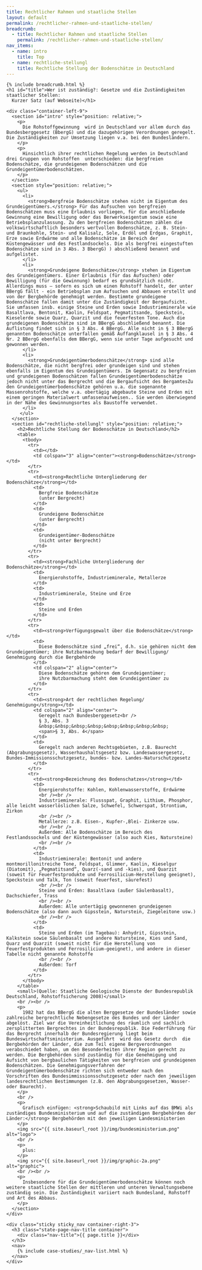 ```yaml
---
title: Rechtlicher Rahmen und staatliche Stellen
layout: default
permalink: /rechtlicher-rahmen-und-staatliche-stellen/
breadcrumb:
  - title: Rechtlicher Rahmen und staatliche Stellen
    permalink: /rechtlicher-rahmen-und-staatliche-stellen/
nav_items:
  - name: intro
    title: Top
  - name: rechtliche-stellungl
    title: Rechtliche Stellung der Bodenschätze in Deutschland
---
```


<main class="container-page-wrapper layout-state-pages">
  <section class="container" style="position: relative;">

    {% include breadcrumb.html %}
    <h1 id="title">Wer ist zuständig?: Gesetze und die Zuständigkeiten staatlicher Stellen:
      Kurzer Satz (auf Webseite)</h1>

    <div class="container-left-9">
      <section id="intro" style="position: relative;">
        <p>
          Die Rohstoffgewinnung  wird in Deutschland vor allem durch das Bundesberggesetz (BbergG) und die dazugehörigen Verordnungen geregelt. Die Zuständigkeiten zur Umsetzung liegen v.a. bei den Bundesländern.
        </p>
        <p>
          Hinsichtlich ihrer rechtlichen Regelung werden in Deutschland drei Gruppen von Rohstoffen  unterschieden: die bergfreien Bodenschätze, die grundeigenen Bodenschätzen und die Grundeigentümerbodenschätzen.
        </p>
      </section>
      <section style="position: relative;">
        <ul>
          <li>
            <strong>Bergfreie Bodenschätze stehen nicht im Eigentum des Grundeigentümers.</strong> Für das Aufsuchen von bergfreien Bodenschätzen muss eine Erlaubnis vorliegen, für die anschließende Gewinnung eine Bewilligung oder das Berwerkseigentum sowie eine Betriebsplanzulassung. Zu den bergfreien Bodenschätzen zählen die volkswirtschaftlich besonders wertvollen Bodenschätze, z. B. Stein- und Braunkohle, Stein- und Kalisalz, Sole, Erdöl und Erdgas, Graphit, Erze sowie Erdwärme und alle Bodenschätze im Bereich der Küstengewässer und des Festlandsockels. Die als bergfrei eingestuften Bodenschätze sind in 3 Abs. 3 BbergG) ) abschließend benannt und aufgelistet.
          </li>
          <li>
            <strong>Grundeigene Bodenschätze</strong> stehen im Eigentum des Grundeigentümers. Einer Erlaubnis (für das Aufsuchen) oder Bewilligung (für die Gewinnung) bedarf es grundsätzlich nicht. Allerdings muss – sofern es sich um einen Rohstoff handelt, der unter BBergG fällt - ein Betriebsplan zum Aufsuchen und Abbauen erstellt und von der Bergbehörde genehmigt werden. Bestimmte grundeigene Bodenschätze fallen damit unter die Zuständigkeit der Bergaufsicht. Sie umfassen insb. einige Steine und Erden sowie Industrieminerale wie Basaltlava, Bentonit, Kaolin, Feldspat, Pegmatitsande, Speckstein, Kieselerde sowie Quarz, Quarzit und die feuerfesten Tone. Auch die grundeigenen Bodenschätze sind im BBergG abschließend benannt. Die Auflistung findet sich in § 3 Abs. 4 BBergG. Alle nicht in § 3 BBergG genannten Bodenschätze unterfallen gemäß Auffangklausel in § 3 Abs. 4 Nr. 2 BBergG ebenfalls dem BBergG, wenn sie unter Tage aufgesucht und gewonnen werden.
          </li>
          <li>
            <strong>Grundeigentümerbodenschätze</strong> sind alle Bodenschätze, die nicht bergfrei oder grundeigen sind und stehen ebenfalls im Eigentum des Grundeigentümers. Im Gegensatz zu bergfreien und grundeigenen Bodenschätzen fallen Grundeigentümerbodenschätze jedoch nicht unter das Bergrecht und die Bergaufsicht des BergamtesZu den Grundeigentümerbodenschätze gehören u.a. die sogenannte Massenrohstoffe, welche v.a. obertägig abgebaute Steine und Erden mit  einem geringen Materialwert umfassenaufweisen.. Sie werden überwiegend in der Nähe des Gewinnungsortes als Baustoffe verwendet.
          </li>
         </ul>
      </section>
      <section id="rechtliche-stellungl" style="position: relative;">
        <h2>Rechtliche Stellung der Bodenschätze in Deutschland</h2>
        <table>
          <tbody>
            <tr>
              <td></td>
              <td colspan="3" align="center"><strong>Bodenschätze</strong></td>
            </tr>
            <tr>
              <td><strong>Rechtliche Untergliederung der Bodenschätze</strong></td>
              <td>
                Bergfreie Bodenschätze
                (unter Bergrecht)
              </td>
              <td>
                Grundeigene Bodenschätze
                (unter Bergrecht)
              </td>
              <td>
                Grundeigentümer-Bodenschätze
                (nicht unter Bergrecht)
              </td>
            </tr>
            <tr>
              <td><strong>Fachliche Untergliederung der Bodenschätze</strong></td>
              <td>
                Energierohstoffe, Industrieminerale, Metallerze
              </td>
              <td>
                Industrieminerale, Steine und Erze
              </td>
              <td>
                Steine und Erden
              </td>
            </tr>
            <tr>
              <td><strong>Verfügungsgewalt über die Bodenschätze</strong></td>
              <td>
                Diese Bodenschätze sind „frei“, d.h. sie gehören nicht dem Grundeigentümer; ihre Nutzbarmachung bedarf der Bewilligung/ Genehmigung durch die Bergbehörde
              </td>
              <td colspan="2" align="center">
                Diese Bodenschätze gehören dem Grundeigentümer;
                ihre Nutzbarmachung steht dem Grundeigentümer zu
              </td>
            </tr>
            <tr>
              <td><strong>Art der rechtlichen Regelung/ Genehmigung</strong></td>
              <td colspan="2" align="center">
                Geregelt nach Bundesberggesetz<br />
                § 3, Abs. 3
                &nbsp;&nbsp;&nbsp;&nbsp;&nbsp;&nbsp;&nbsp;&nbsp;
                <span>§ 3, Abs. 4</span>
              </td>
              <td>
                Geregelt nach anderen Rechtsgebieten, z.B. Baurecht (Abgrabungsgesetz), Wasserhaushaltsgesetz bzw. Landeswassergesetz, Bundes-Immissionsschutzgesetz, bundes- bzw. Landes-Naturschutzgesetz
              </td>
            </tr>
            <tr>
              <td><strong>Bezeichnung des Bodenschatzes</strong></td>
              <td>
                Energierohstoffe: Kohlen, Kohlenwasserstoffe, Erdwärme
                <br /><br />
                Industrieminerale: Flussspat, Graphit, Lithium, Phosphor, alle leicht wasserlöslichen Salze, Schwefel, Schwerspat, Strontium, Zirkon
                <br /><br />
                Metallerze: z.B. Eisen-, Kupfer-,Blei- Zinkerze usw.
                <br /><br />
                Außerdem: Alle Bodenschätze im Bereich des Festlandssockels und der Küstengewässer (also auch Kies, Natursteine)
                <br /><br />
              </td>
              <td>
                Industrieminerale: Bentonit und andere montmorillonitreiche Tone, Feldspat, Glimmer, Kaolin, Kieselgur (Diatomit), „Pegmatitsand“, Quarz(-sand und -kies), und Quarzit (soweit für Feuerfestprodukte und Ferrosilicium-Herstellung geeignet), Speckstein und Talk, Ton (soweit feuerfest, säurefest)
                <br /><br />
                Steine und Erden: Basaltlava (außer Säulenbasalt), Dachschiefer, Trass
                <br /><br />
                Außerdem: Alle untertägig gewonnenen grundeigenen Bodenschätze (also dann auch Gipsstein, Naturstein, Ziegeleitone usw.)
                <br /><br />
              </td>
              <td>
                Steine und Erden (im Tagebau): Anhydrit, Gipsstein, Kalkstein sowie Säulenbasalt und andere Natursteine, Kies und Sand, Quarz und Quarzit (soweit nicht für die Herstellung von Feuerfestprodukten und Ferrosilicium-geeignet), und andere in dieser Tabelle nicht genannte Rohstoffe
                <br /><br />
                Außerdem: Torf
              </td>
            </tr>
          </tbody>
        </table>
        <small>(Quelle: Staatliche Geologische Dienste der Bundesrepublik Deutschland, Rohstoffsicherung 2008)</small>
        <br /><br />
        <p>
          1982 hat das BBergG die alten Berggesetze der Bundesländer sowie zahlreiche bergrechtliche Nebengesetze des Bundes und der Länder abgelöst. Ziel war die Vereinheitlichung des räumlich und sachlich zersplitterten Bergrechtes in der Bundesrepublik. Die Federführung für das Bergrecht innerhalb der Bundesregierung liegt beim Bundeswirtschaftsministerium. Ausgeführt  wird das Gesetz durch  die Bergbehörden der Länder, die zum Teil eigene Bergverordnungen verabschiedet haben, um den Besonderheiten ihrer Region gerecht zu werden. Die Bergbehörden sind zuständig für die Genehmigung und Aufsicht von bergbaulichen Tätigkeiten von bergfreien und grundeigenen Bodenschätzen. Die Genehmigungsverfahren der Grundeigentümerbodenschätze richten sich entweder nach den Vorschriften des Bundesimmissionsschutzgesetz oder nach den jeweiligen landesrechtlichen Bestimmungen (z.B. den Abgrabungsgesetzen, Wasser- oder Baurecht).
        </p>
        <br />
        <p>
          Grafisch einfügen: <strong>Schaubild mit Links auf das BMWi als zuständiges Bundesministerium und auf die zuständigen Bergbehörden der Länder:</strong> Bergbehörden mit den jeweiligen Landesministerien
        </p>
        <img src="{{ site.baseurl_root }}/img/bundesministerium.png" alt="logo">
        <br />
        <p>
          plus:
        </p>
        <img src="{{ site.baseurl_root }}/img/graphic-2a.png" alt="graphic">
        <br /><br />
        <p>
          Insbesondere für die Grundeigentümerbodenschätze können noch weitere staatliche Stellen der mittleren und unteren Verwaltungsebene zuständig sein. Die Zuständigkeit variiert nach Bundesland, Rohstoff und Art des Abbaus.
        </p>
      </section>
    </div>

    <div class="sticky sticky_nav container-right-3">
      <h3 class="state-page-nav-title container">
        <div class="nav-title">{{ page.title }}</div>
      </h3>
      <nav>
        {% include case-studies/_nav-list.html %}
      </nav>
    </div>
  </section>
</main>

<script type="text/javascript" src="{{ site.baseurl_root }}/js/lib/static.min.js" charset="utf-8"></script>
